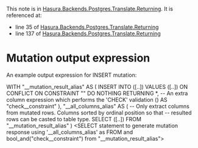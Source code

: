 This note is in [Hasura.Backends.Postgres.Translate.Returning](https://github.com/hasura/graphql-engine/blob/master/server/src-lib/Hasura/Backends/Postgres/Translate/Returning.hs#L113).
It is referenced at:
  - line 35 of [Hasura.Backends.Postgres.Translate.Returning](https://github.com/hasura/graphql-engine/blob/master/server/src-lib/Hasura/Backends/Postgres/Translate/Returning.hs#L35)
  - line 137 of [Hasura.Backends.Postgres.Translate.Returning](https://github.com/hasura/graphql-engine/blob/master/server/src-lib/Hasura/Backends/Postgres/Translate/Returning.hs#L137)

# Mutation output expression

An example output expression for INSERT mutation:

WITH "<table-name>__mutation_result_alias" AS (
  INSERT INTO <table-name> (<insert-column>[..])
  VALUES
    (<insert-value-row>[..])
    ON CONFLICT ON CONSTRAINT "<table-constraint-name>" DO NOTHING RETURNING *,
    -- An extra column expression which performs the 'CHECK' validation
    (<CHECK Condition>) AS "check__constraint"
),
"<table-name>__all_columns_alias" AS (
  -- Only extract columns from mutated rows. Columns sorted by ordinal position so that
  -- resulted rows can be casted to table type.
  SELECT (<table-column>[..])
  FROM
    "<table-name>__mutation_result_alias"
)
<SELECT statement to generate mutation response using '<table-name>__all_columns_alias' as FROM
 and bool_and("check__constraint") from "<table-name>__mutation_result_alias">


